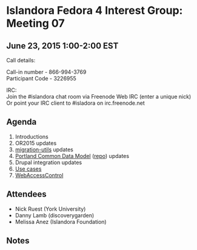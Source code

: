 # Islandora Fedora 4 Interest Group: Meeting 07

## June 23, 2015 1:00-2:00 EST

Call details:

Call-in number - 866-994-3769<br />
Participant Code - 3226955

IRC:<br />
  Join the #islandora chat room via Freenode Web IRC (enter a unique nick)<br />
  Or point your IRC client to #isladora on irc.freenode.net

## Agenda

1. Introductions
2. OR2015 updates
3. [migration-utils](https://github.com/fcrepo4-labs/migration-utils) updates
4. [Portland Common Data Model](https://wiki.duraspace.org/display/FF/Portland+Common+Data+Model) ([repo](https://github.com/duraspace/pcdm)) updates
5. Drupal integration updates
6. [Use cases](https://github.com/Islandora/Islandora-Fedora4-Interest-Group/labels/use%20case)
7. [WebAccessControl](https://groups.google.com/forum/#!topic/islandora/lwP7bUIlvAc)
  
## Attendees

* Nick Ruest (York University)
* Danny Lamb (discoverygarden)
* Melissa Anez (Islandora Foundation)

## Notes
